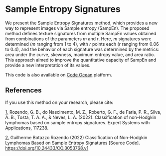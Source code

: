 # Sample Entropy Signatures
We present the Sample Entropy Signatures method, which provides a new way to represent images via Sample entropy (SampEn). The proposed method defines texture signatures from multiple SampEn values obtained from combinations of the parameters _m_ and _r_. Here, _m_ signatures were determined (_m_ ranging from 1 to 4), with _r_ points each (_r_ ranging from 0.06 to 0.4), and the behavior of each signature was determined by the metrics: area under the curve, skewness, maximum entropy value, and area ratio. This approach aimed to improve the quantitative capacity of SampEn and provide a new interpretation of its values.

This code is also available on [Code Ocean](https://codeocean.com/capsule/1141247/tree/v1) platform.

## References
If you use this method on your research, please cite:

[1.](https://doi.org/10.1016/j.eswa.2022.117238) Rozendo, G. B., do Nascimento, M. Z., Roberto, G. F., de Faria, P. R., Silva, A. B., Tosta, T. A. A., & Neves, L. A. (2022). Classification of non-Hodgkin lymphomas based on sample entropy signatures. Expert Systems with Applications, 117238.

[2.](https://doi.org/10.24433/CO.3053768.v1) Guilherme Botazzo Rozendo (2022) Classification of Non-Hodgkin Lymphomas Based on Sample Entropy Signatures [Source Code]. https://doi.org/10.24433/CO.3053768.v1
